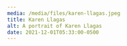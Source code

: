 ```yaml
---
media: /media/files/karen-llagas.jpeg
title: Karen Llagas
alt: A portrait of Karen Llagas
date: 2021-12-01T05:33:00-0500
---
```

